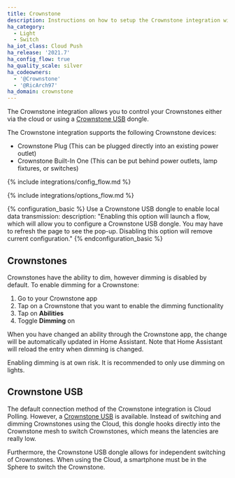 ```yaml
---
title: Crownstone
description: Instructions on how to setup the Crownstone integration within Home Assistant.
ha_category:
  - Light
  - Switch
ha_iot_class: Cloud Push  
ha_release: '2021.7'
ha_config_flow: true
ha_quality_scale: silver
ha_codeowners:
  - '@Crownstone'
  - '@RicArch97'
ha_domain: crownstone
---
```


The Crownstone integration allows you to control your Crownstones either via the cloud or using a [Crownstone USB](#crownstone-usb) dongle.

The Crownstone integration supports the following Crownstone devices:

- Crownstone Plug (This can be plugged directly into an existing power outlet)
- Crownstone Built-In One (This can be put behind power outlets, lamp fixtures, or switches)

{% include integrations/config_flow.md %}

{% include integrations/options_flow.md %}

{% configuration_basic %}
Use a Crownstone USB dongle to enable local data transmission:
  description: "Enabling this option will launch a flow, which will allow you to configure a Crownstone USB dongle. You may have to refresh the page to see the pop-up. Disabling this option will remove current configuration."
{% endconfiguration_basic %}

## Crownstones

Crownstones have the ability to dim, however dimming is disabled by default. To enable dimming for a Crownstone:

1. Go to your Crownstone app
2. Tap on a Crownstone that you want to enable the dimming functionality
3. Tap on **Abilities**
4. Toggle **Dimming** on

When you have changed an ability through the Crownstone app, the change will be automatically updated in Home Assistant. Note that Home Assistant will reload the entry when dimming is changed.

Enabling dimming is at own risk. It is recommended to only use dimming on lights.

## Crownstone USB

The default connection method of the Crownstone integration is Cloud Polling. However, a [Crownstone USB](https://shop.crownstone.rocks/products/crownstone-usb-dongle) is available. Instead of switching and dimming Crownstones using the Cloud, this dongle hooks directly into the Crownstone mesh to switch Crownstones, which means the latencies are really low.

Furthermore, the Crownstone USB dongle allows for independent switching of Crownstones. When using the Cloud, a smartphone must be in
the Sphere to switch the Crownstone.
